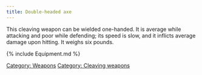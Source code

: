 ```yaml
---
title: Double-headed axe
---
```


This cleaving weapon can be wielded one-handed. It is average while
attacking and poor while defending; its speed is slow, and it inflicts
average damage upon hitting. It weighs six pounds.

{% include Equipment.md %}

[Category: Weapons](Category:_Weapons "wikilink") [Category: Cleaving
weapons](Category:_Cleaving_weapons "wikilink")
